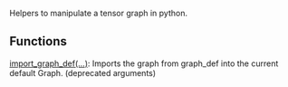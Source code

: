 
Helpers to manipulate a tensor graph in python.
## Functions
[import_graph_def(...)](https://www.tensorflow.org/api_docs/python/tf/graph_util/import_graph_def): Imports the graph from graph_def into the current default Graph. (deprecated arguments)

